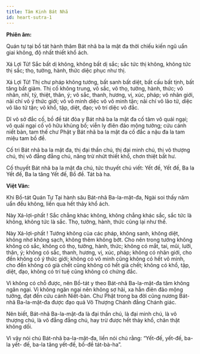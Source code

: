 ```yaml
---
title: Tâm Kinh Bát Nhã
id: heart-sutra-1
---
```

**Phiên âm:**

Quán tự tại bồ tát hành thâm Bát nhã ba la mật đa thời chiếu kiến ngũ uẩn giai không, độ nhất thiết khổ ách.

Xá Lợi Tử! Sắc bất dị không, không bất dị sắc; sắc tức thị không, không tức thị sắc; thọ, tưởng, hành, thức diệc phục như thị.

Xá Lợi Tử! Thị chư pháp không tướng, bất sanh bất diệt, bất cấu bất tịnh, bất tăng bất giảm. Thị cố không trung, vô sắc, vô thọ, tưởng, hành, thức; vô nhãn, nhĩ, tỷ, thiệt, thân, ý; vô sắc, thanh, hương, vị, xúc, pháp; vô nhãn giới, nãi chí vô ý thức giới; vô vô minh diệc vô vô minh tận; nãi chí vô lão tử, diệc vô lão tử tận; vô khổ, tập, diệt, đạo; vô trí diệc vô đắc.

Dĩ vô sở đắc cố, bồ đề tát đỏa y Bát nhã ba la mật đa cố tâm vô quái ngại; vô quái ngại cố vô hữu khủng bố; viễn ly điên đảo mộng tưởng; cứu cánh niết bàn, tam thế chư Phật y Bát nhã ba la mật đa cố đắc a nậu đa la tam miệu tam bồ đề.

Cố tri Bát nhã ba la mật đa, thị đại thần chú, thị đại minh chú, thị vô thượng chú, thị vô đẳng đẳng chú, năng trừ nhứt thiết khổ, chơn thiệt bất hư.

Cố thuyết Bát nhã ba la mật đa chú, tức thuyết chú viết: Yết đế, Yết đế, Ba la Yết đế, Ba la tăng Yết đế, Bồ đề. Tát bà ha.

**Việt Văn:** 

Khi Bồ-tát Quán Tự Tại hành sâu Bát-nhã Ba-la-mật-đa, Ngài soi thấy năm uẩn đều không, liền qua hết thảy khổ ách.

Này Xá-lợi-phất ! Sắc chẳng khác không, không chẳng khác sắc, sắc tức là không, không tức là sắc. Thọ, tưởng, hành, thức cũng lại như thế.

Này Xá-lợi-phất ! Tướng không của các pháp, không sanh, không diệt, không nhơ không sạch, không thêm không bớt. Cho nên trong tướng không không có sắc, không có thọ, tưởng, hành, thức; không có mắt, tai, mũi, lưỡi, thân, ý; không có sắc, thanh, hương, vị, xúc, pháp; không có nhãn giới, cho đến không có ý thức giới; không có vô minh cũng không có hết vô minh, cho đến không có già chết cũng không có hết già chết; không có khổ, tập, diệt, đạo, không có trí tuệ cũng không có chứng đắc.

Vì không có chỗ được, nên Bồ-tát y theo Bát-nhã Ba-la-mật-đa tâm không ngăn ngại. Vì không ngăn ngại nên không sợ hãi, xa hẳn điên đảo mộng tưởng, đạt đến cứu cánh Niết-bàn. Chư Phật trong ba đời cũng nương Bát-nhã Ba-la-mật-đa được đạo quả Vô Thượng Chánh đẳng Chánh giác.

Nên biết, Bát-nhã Ba-la-mật-đa là đại thần chú, là đại minh chú, là vô thượng chú, là vô đẳng đẳng chú, hay trừ được hết thảy khổ, chân thật không dối.

Vì vậy nói chú Bát-nhã ba-la-mật-đa, liền nói chú rằng: “Yết-đế, yết-đế, ba-la yết- đế, ba-la tăng yết-đế, bồ-đề tát-bà-ha”.